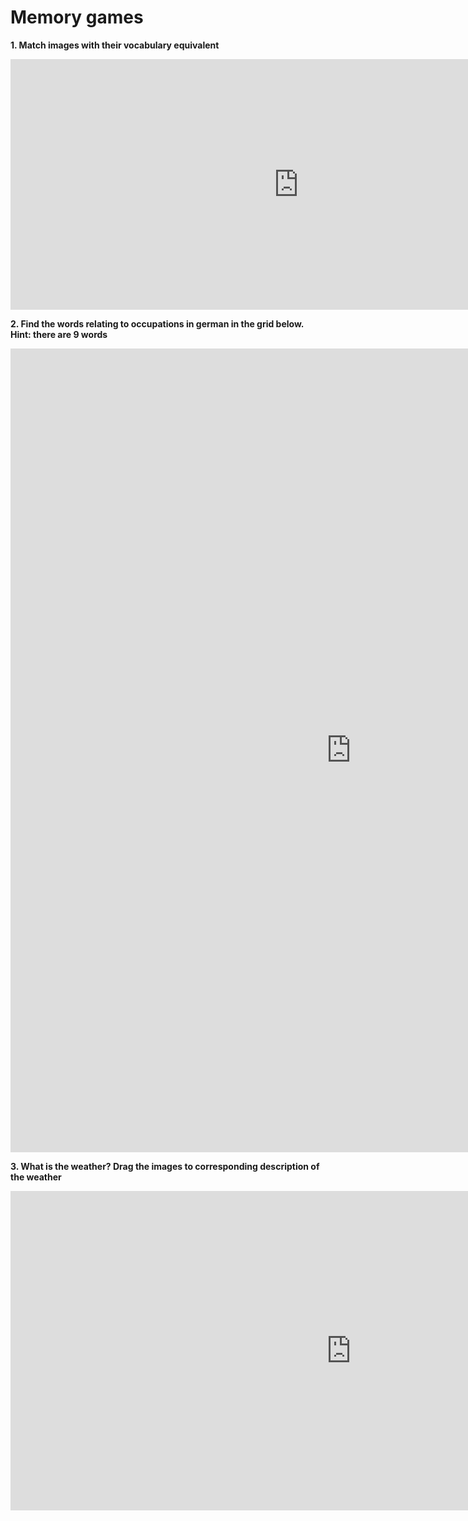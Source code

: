 
<h1>Memory games</h1>
<p><b>1. Match images with their vocabulary equivalent</b></p>

<iframe src="https://h5p.org/h5p/embed/1060386" width="922" height="401" frameborder="0" allowfullscreen="allowfullscreen" allow="geolocation *; microphone *; camera *; midi *; encrypted-media *"></iframe><script src="https://h5p.org/sites/all/modules/h5p/library/js/h5p-resizer.js" charset="UTF-8"></script>

<br>

<p><b>2. Find the words relating to occupations in german in the grid below. Hint: there are 9 words</b></p>

<iframe src="https://h5p.org/h5p/embed/1072166" width="1090" height="1286" frameborder="0" allowfullscreen="allowfullscreen" allow="geolocation *; microphone *; camera *; midi *; encrypted-media *"></iframe><script src="https://h5p.org/sites/all/modules/h5p/library/js/h5p-resizer.js" charset="UTF-8"></script>

<br>

<p><b>3. What is the weather? Drag the images to corresponding description of the weather</b></p>

<iframe src="https://h5p.org/h5p/embed/1072183" width="1090" height="511" frameborder="0" allowfullscreen="allowfullscreen" allow="geolocation *; microphone *; camera *; midi *; encrypted-media *"></iframe><script src="https://h5p.org/sites/all/modules/h5p/library/js/h5p-resizer.js" charset="UTF-8"></script>

